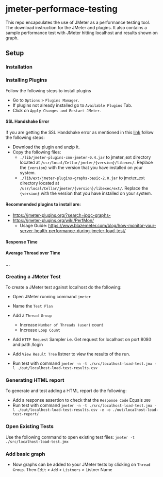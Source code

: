 # jmeter-performace-testing

This repo encapsulates the use of JMeter as a performance testing tool. The download instruction for the JMeter and plugins. It also contains a sample performance test with JMeter hitting localhost and results shown on graph.

## Setup

### Installation

### Installing Plugins


Follow the following steps to install plugins

- Go to `Options` > `Plugins Manager`.
- If plugins not already installed go to `Available Plugins` Tab.
- Click on `Apply Changes and Restart JMeter`.

#### SSL Handshake Error

If you are getting the SSL Handshake error as mentioned in this [link](https://jmeter-plugins.org/wiki/PluginsManagerNetworkConfiguration/) follow the following steps:

- Download the plugin and unzip it.
- Copy the following files:
  - `./lib/jmeter-plugins-cmn-jmeter-0.4.jar` to jmeter_ext directory located at `/usr/local/Cellar/jmeter/{version}/libexec/`. Replace the `{version}` with the version that you have installed on your system.
  - `./lib/ext/jmeter-plugins-graphs-basic-2.0.jar` to jmeter_ext directory located at `/usr/local/Cellar/jmeter/{version}/libexec/ext/`. Replace the `{version}` with the version that you have installed on your system.
  
#### Recommended plugins to install are:

- https://jmeter-plugins.org/?search=jpgc-graphs-
- https://jmeter-plugins.org/wiki/PerfMon/ 
  - Usage Guide: https://www.blazemeter.com/blog/how-monitor-your-server-health-performance-during-jmeter-load-test/

  
#### Response Time
#### Average Thread over Time
#### ...


### Creating a JMeter Test

To create a JMeter test against localhost do the following:

- Open JMeter running command `jmeter`
- Name the `Test Plan`
- Add a `Thread Group`
  - Increase `Number of Threads (user)` count
  - Increase `Loop Count`
- Add `HTTP Request` Sampler i.e. Get request for localhost on port 8080 and path /login
- Add `View Result Tree` listner to view the results of the run.

- Run test with command `jmeter -n -t ./src/localhost-load-test.jmx -l ./out/localhost-load-test-results.csv`

### Generating HTML report

To generate and test adding a HTML report do the following:

- Add a response assertion to check that the `Response Code` Equals `200`
- Run test with command `jmeter -n -t ./src/localhost-load-test.jmx -l ./out/localhost-load-test-results.csv -e -o ./out/localhost-load-test-report/`

### Open Existing Tests

Use the following command to open existing test files: `jmeter -t ./src/localhost-load-test.jmx`

### Add basic graph

- Now graphs can be added to your JMeter tests by clicking on `Thread Group`. Then `Edit` > `Add` > `Listners` > Listner Name


